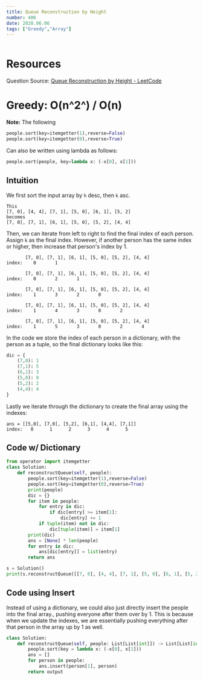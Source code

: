 ```yaml
---
title: Queue Reconstruction by Height
number: 406
date: 2020.06.06
tags: ["Greedy","Array"]
---
```


```toc

```

# Resources
Question Source: [Queue Reconstruction by Height - LeetCode](https://leetcode.com/problems/queue-reconstruction-by-height/)

# Greedy: O(n^2^) / O(n)
**Note:**
The following
```py
people.sort(key=itemgetter(1),reverse=False)
people.sort(key=itemgetter(0),reverse=True)
```
Can also be written using lambda as follows:
```py
people.sort(people, key=lambda x: (-x[0], x[1]))
```

## Intuition
We first sort the input array by `h` desc, then `k` asc.

```
This 
[7, 0], [4, 4], [7, 1], [5, 0], [6, 1], [5, 2]
becomes
[7, 0], [7, 1], [6, 1], [5, 0], [5, 2], [4, 4]
```

Then, we can iterate from left to right to find the final index of each person. Assign `k` as the final index. However, if another person has the same index or higher, then increase that person's index by 1.

```
       [7, 0], [7, 1], [6, 1], [5, 0], [5, 2], [4, 4]
index:    0       1 

       [7, 0], [7, 1], [6, 1], [5, 0], [5, 2], [4, 4]
index:    0       2       1

       [7, 0], [7, 1], [6, 1], [5, 0], [5, 2], [4, 4]
index:    1       3       2       0

       [7, 0], [7, 1], [6, 1], [5, 0], [5, 2], [4, 4]
index:    1       4       3       0       2

       [7, 0], [7, 1], [6, 1], [5, 0], [5, 2], [4, 4]
index:    1       5       3       0       2       4
```

In the code we store the index of each person in a dictionary, with the person as a tuple, so the final dictionary looks like this:

```py
dic = {
    (7,0): 1
    (7,1): 5
    (6,1): 3
    (5,0): 0
    (5,2): 2
    (4,4): 4
}
```

Lastly we iterate through the dictionary to create the final array using the indexes:
```
ans = [[5,0], [7,0], [5,2], [6,1], [4,4], [7,1]]
index:   0      1      2      3      4      5
```

## Code w/ Dictionary
```py
from operator import itemgetter
class Solution:
    def reconstructQueue(self, people):
        people.sort(key=itemgetter(1),reverse=False)
        people.sort(key=itemgetter(0),reverse=True)
        print(people)
        dic = {}
        for item in people:
            for entry in dic:
                if dic[entry] >= item[1]:
                    dic[entry] += 1
            if tuple(item) not in dic:
                dic[tuple(item)] = item[1]
        print(dic)
        ans = [None] * len(people)
        for entry in dic:
            ans[dic[entry]] = list(entry)
        return ans

s = Solution()
print(s.reconstructQueue([[7, 0], [4, 4], [7, 1], [5, 0], [6, 1], [5, 2]]))
```

## Code using Insert
Instead of using a dictionary, we could also just directly insert the people into the final array., pushing everyone after them over by 1. This is because when we update the indexes, we are essentially pushing everything after that person in the array up by 1 as well.

```py
class Solution:
    def reconstructQueue(self, people: List[List[int]]) -> List[List[int]]:
        people.sort(key = lambda x: (-x[0], x[1]))
        ans = []
        for person in people:
            ans.insert(person[1], person)
        return output
```
